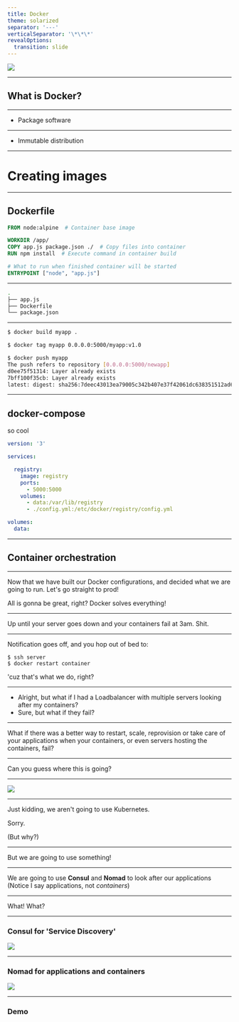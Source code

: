 ```yaml
---
title: Docker
theme: solarized
separator: '---'
verticalSeparator: '\*\*\*'
revealOptions:
  transition: slide
---
```


<img class="plain"  src="https://www.docker.com/sites/default/files/social/docker_facebook_share.png"/>

---

## What is Docker?

***

- Package software

***

- Immutable distribution


---


# Creating images

***

## Dockerfile

```dockerfile
FROM node:alpine  # Container base image

WORKDIR /app/
COPY app.js package.json ./  # Copy files into container
RUN npm install  # Execute command in container build

# What to run when finished container will be started
ENTRYPOINT ["node", "app.js"]
```

***

```sh
.
├── app.js
├── Dockerfile
└── package.json
```

***

```sh
$ docker build myapp .

$ docker tag myapp 0.0.0.0:5000/myapp:v1.0

$ docker push myapp
The push refers to repository [0.0.0.0:5000/newapp]
d0ee75f51314: Layer already exists
7bff100f35cb: Layer already exists
latest: digest: sha256:7deec43013ea79005c342b407e37f42061dc638351512ad6cfec3b754a48a023 size: 739

```

---

## docker-compose

so cool

```yml
version: '3'

services:

  registry:
    image: registry
    ports:
      - 5000:5000
    volumes:
      - data:/var/lib/registry
      - ./config.yml:/etc/docker/registry/config.yml

volumes:
  data:
```

---

## Container orchestration

***

Now that we have built our Docker configurations, and decided what we are going to run. Let's go straight to prod!

All is gonna be great, right? Docker solves everything!

***

Up until your server goes down and your containers fail at 3am. Shit.

***

Notification goes off, and you hop out of bed to:

```
$ ssh server
$ docker restart container

```

'cuz that's what we do, right?
***

- Alright, but what if I had a Loadbalancer with multiple servers looking after my containers?
- Sure, but what if they fail?


***

What if there was a better way to restart, scale, reprovision or take care of your applications when your containers, or even servers hosting the containers, fail?

***

Can you guess where this is going?

***

<img class="plain"  src="https://portworx.com/wp-content/uploads/2017/08/wordpress-kubernetes.png"/>

***

Just kidding, we aren't going to use Kubernetes.

Sorry.

(But why?)

***

But we are going to use something!

***

We are going to use **Consul** and **Nomad** to look after our applications
(Notice I say applications, not _containers_)

***

What! What?  

***

### Consul for 'Service Discovery'

<img class="plain" src="https://www.datocms-assets.com/2885/1526066558-image-4.png?fit=max&fm=png&q=80&w=2500"/>

***

### Nomad for applications and containers

<img class="plain" src="https://www.nomadproject.io/assets/images/guide-ui-jobs-list-356d8d7d.png"/>

***

### Demo 
